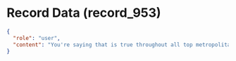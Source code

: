 # Record Data (record_953)

```json
{
  "role": "user",
  "content": "You're saying that is true throughout all top metropolitans? bengaluru, chennai, pune, kolkatta? what about in second tier cities like tiruchy and coimbatore?"
}
```
